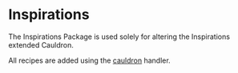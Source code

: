 # Inspirations

The Inspirations Package is used solely for altering the Inspirations extended Cauldron.

All recipes are added using the  [cauldron](/Mods/Modtweaker/Inspirations/Handlers/Cauldron) handler.